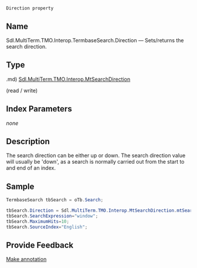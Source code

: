 

# 
    Direction property




## Name

Sdl.MultiTerm.TMO.Interop.TermbaseSearch.Direction —          Sets/returns the search direction.



## Type
.md)
[Sdl.MultiTerm.TMO.Interop.MtSearchDirection](Sdl.MultiTerm.TMO.Interop.MtSearchDirection.md)

(read / write)



## Index Parameters
*none*


## Description



The search direction can be either up or down. The search direction value will usually be 'down', as a search is normally carried out from the start to and end of an index.



## Sample


```cs
TermbaseSearch tbSearch = oTb.Search;

tbSearch.Direction = Sdl.MultiTerm.TMO.Interop.MtSearchDirection.mtSearchDown;
tbSearch.SearchExpression="window";
tbSearch.MaximumHits=10;
tbSearch.SourceIndex="English";
```



## Provide Feedback

[Make annotation](mailto:sdk-feedback@sdl.com&amp;subject=Reference%20for%20Sdl.MultiTerm.TMO.Interop.TermbaseSearch.Direction)

